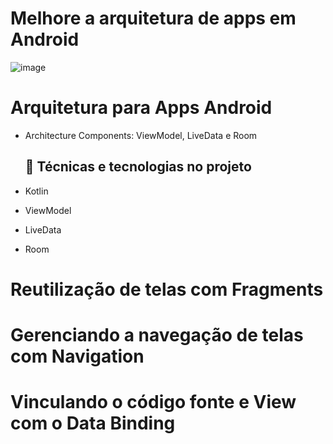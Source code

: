 # Melhore a arquitetura de apps em Android

![image](https://github.com/pedroabreudev/ArchitectureComponentsAndroid/assets/85113076/137a1650-29c9-43b7-a985-9a767f4aa11b)

# Arquitetura para Apps Android

- Architecture Components: ViewModel, LiveData e Room
  ## 🔨 Técnicas e tecnologias no projeto 

- Kotlin
- ViewModel
- LiveData
- Room


# Reutilização de telas com Fragments

# Gerenciando a navegação de telas com Navigation 

# Vinculando o código fonte e View com o Data Binding



